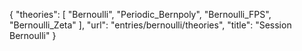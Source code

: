 {
    "theories": [
        "Bernoulli",
        "Periodic_Bernpoly",
        "Bernoulli_FPS",
        "Bernoulli_Zeta"
    ],
    "url": "entries/bernoulli/theories",
    "title": "Session Bernoulli"
}
